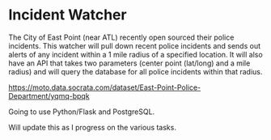 # Incident Watcher

The City of East Point (near ATL) recently open sourced their police incidents. This watcher will pull down recent police incidents and sends out alerts of any incident within a 1 mile radius of a specified location. It will also have an API that takes two parameters (center point (lat/long) and a mile radius) and will query the database for all police incidents within that radius.

https://moto.data.socrata.com/dataset/East-Point-Police-Department/yqmq-bpqk

Going to use Python/Flask and PostgreSQL.

Will update this as I progress on the various tasks.
